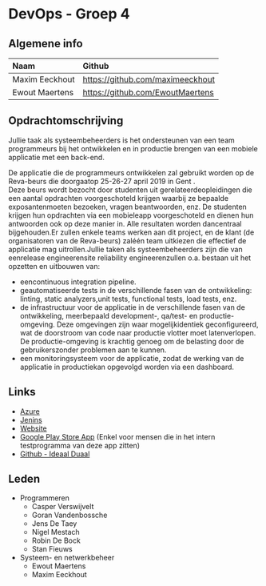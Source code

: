 # DevOps - Groep 4

## Algemene info

| Naam     | Github   |
| :------------- | :------------- |
| Maxim Eeckhout       | <https://github.com/maximeeckhout>      |
| Ewout Maertens       | <https://github.com/EwoutMaertens>      |

## Opdrachtomschrijving

Jullie taak als systeembeheerders is het ondersteunen van een team programmeurs bij het ontwikkelen en in productie brengen van een mobiele applicatie met een back-end.

De applicatie die de programmeurs ontwikkelen zal gebruikt worden op de Reva-beurs die doorgaatop 25-26-27 april 2019 in Gent
.   
Deze beurs wordt bezocht door studenten uit gerelateerdeopleidingen die een aantal opdrachten voorgeschoteld krijgen waarbij ze bepaalde exposantenmoeten bezoeken, vragen beantwoorden, enz. De studenten krijgen hun opdrachten via een mobieleapp voorgeschoteld en dienen hun antwoorden ook op deze manier in. Alle resultaten worden dancentraal bijgehouden.Er zullen enkele teams werken aan dit project, en de klant (de organisatoren van de Reva-beurs) zaléén team uitkiezen die effectief de applicatie mag uitrollen.Jullie taken als systeembeheerders zijn die van eenrelease engineerensite reliability engineerenzullen o.a. bestaan uit het opzetten en uitbouwen van:

* eencontinuous integration pipeline.
* geautomatiseerde tests in de verschillende fasen van de ontwikkeling: linting, static analyzers,unit tests, functional tests, load tests, enz.
* de infrastructuur voor de applicatie in de verschillende fasen van de ontwikkeling, meerbepaald development-, qa/test- en productie-omgeving. Deze omgevingen zijn waar mogelijkidentiek geconfigureerd,  wat de doorstroom van code naar productie vlotter moet latenverlopen.  De productie-omgeving is krachtig genoeg om de belasting door de gebruikerszonder problemen aan te kunnen.
* een monitoringsysteem voor de applicatie, zodat de werking van de applicatie in productiekan opgevolgd worden via een dashboard.

## Links
* [Azure](portal.azure.com)
* [Jenins](http://projecten3studserver09.westeurope.cloudapp.azure.com/)
* [Website](http://projecten3studserver09.westeurope.cloudapp.azure.com:4200/login)
* [Google Play Store App](https://play.google.com/store/apps/details?id=com.hogent.ideaalduaal&hl=nl&ah=dIUOrkIHUm7X7snlBH-_ObhIGyU) (Enkel voor mensen die in het intern testprogramma van deze app zitten)
* [Github - Ideaal Duaal](https://github.com/orgs/HoGent-Projecten3/teams/groep9-ideaalduaal)

## Leden

* Programmeren
    * Casper Verswijvelt
    * Goran Vandenbossche
    * Jens De Taey
    * Nigel Mestach
    * Robin De Bock
    * Stan Fieuws
* Systeem- en netwerkbeheer
    * Ewout Maertens
    * Maxim Eeckhout
